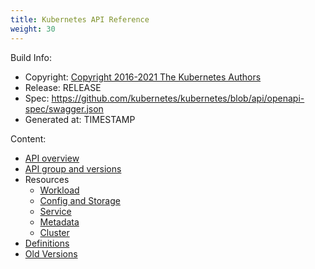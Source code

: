 ```yaml
---
title: Kubernetes API Reference
weight: 30
---
```


Build Info:

- Copyright: [Copyright 2016-2021 The Kubernetes Authors](https://github.com/kubernetes/kubernetes/)
- Release: RELEASE
- Spec: https://github.com/kubernetes/kubernetes/blob/api/openapi-spec/swagger.json
- Generated at: TIMESTAMP


Content:

- [API overview](overview/)
- [API group and versions](group_versions/)
- Resources
  * [Workload](workloads/)
  * [Config and Storage](config/)
  * [Service](service/)
  * [Metadata](meta/)
  * [Cluster](cluster/)
- [Definitions](definitions/)
- [Old Versions](oldversions/)

